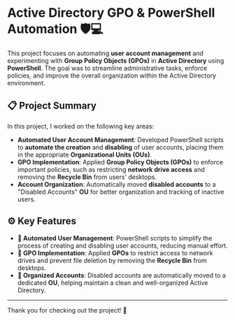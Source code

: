 # Active Directory GPO & PowerShell Automation 🛡️💻

This project focuses on automating **user account management** and experimenting with **Group Policy Objects (GPOs)** in **Active Directory** using **PowerShell**. The goal was to streamline administrative tasks, enforce policies, and improve the overall organization within the Active Directory environment.

## 📋 Project Summary

In this project, I worked on the following key areas:

- **Automated User Account Management**: Developed PowerShell scripts to **automate the creation** and **disabling** of user accounts, placing them in the appropriate **Organizational Units (OUs)**.
- **GPO Implementation**: Applied **Group Policy Objects (GPOs)** to enforce important policies, such as restricting **network drive access** and removing the **Recycle Bin** from users' desktops.
- **Account Organization**: Automatically moved **disabled accounts** to a "Disabled Accounts" **OU** for better organization and tracking of inactive users.

## ⚙️ Key Features

- **🔄 Automated User Management**: PowerShell scripts to simplify the process of creating and disabling user accounts, reducing manual effort.
- **🔧 GPO Implementation**: Applied **GPOs** to restrict access to network drives and prevent file deletion by removing the **Recycle Bin** from desktops.
- **📂 Organized Accounts**: Disabled accounts are automatically moved to a dedicated **OU**, helping maintain a clean and well-organized Active Directory.

---

Thank you for checking out the project! 🎉

